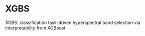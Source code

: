 # XGBS
XGBS: classification task-driven hyperspectral band selection via interpretability from XGBoost
